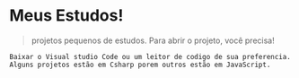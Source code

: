 # Meus Estudos!
> projetos pequenos de estudos.
> Para abrir o projeto, você precisa!
```
Baixar o Visual studio Code ou um leitor de codigo de sua preferencia.
Alguns projetos estão em Csharp porem outros estão em JavaScript.
``` 
